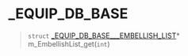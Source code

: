 # _EQUIP_DB_BASE
 
> `struct` [_EQUIP_DB_BASE___EMBELLISH_LIST](lua/classes/_EQUIP_DB_BASE___EMBELLISH_LIST.md)* m_EmbellishList_get(`int`)
 
